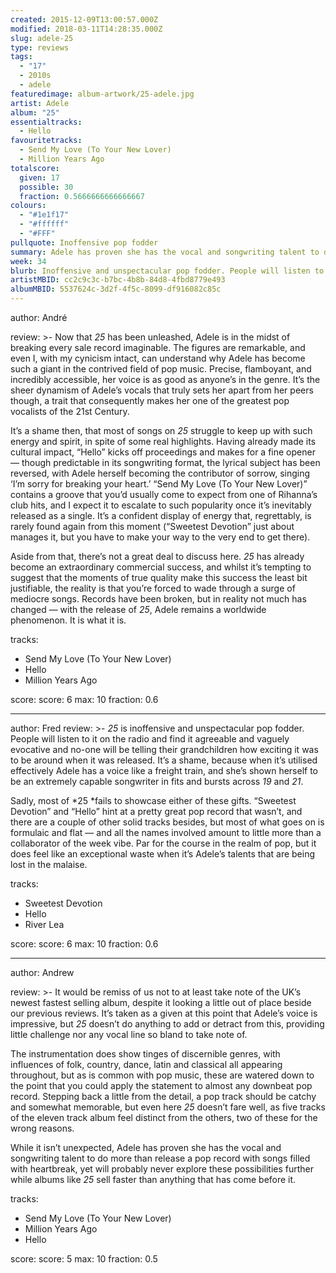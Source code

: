```yaml
---
created: 2015-12-09T13:00:57.000Z
modified: 2018-03-11T14:28:35.000Z
slug: adele-25
type: reviews
tags:
  - "17"
  - 2010s
  - adele
featuredimage: album-artwork/25-adele.jpg
artist: Adele
album: "25"
essentialtracks:
  - Hello
favouritetracks:
  - Send My Love (To Your New Lover)
  - Million Years Ago
totalscore:
  given: 17
  possible: 30
  fraction: 0.5666666666666667
colours:
  - "#1e1f17"
  - "#ffffff"
  - "#FFF"
pullquote: Inoffensive pop fodder
summary: Adele has proven she has the vocal and songwriting talent to do more than release a pop record with songs filled with heartbreak, yet will probably never explore these possibilities further while albums like 25 sell faster than anything that has come before it.
week: 34
blurb: Inoffensive and unspectacular pop fodder. People will listen to it on the radio and find it agreeable and vaguely evocative and then forget it ever existed.
artistMBID: cc2c9c3c-b7bc-4b8b-84d8-4fbd8779e493
albumMBID: 5537624c-3d2f-4f5c-8099-df916082c85c
---
```

author: André

review: >-
  Now that *25* has been unleashed, Adele is in the midst of breaking every sale record imaginable. The figures are remarkable, and even I, with my cynicism intact, can understand why Adele has become such a giant in the contrived field of pop music. Precise, flamboyant, and incredibly accessible, her voice is as good as anyone’s in the genre. It’s the sheer dynamism of Adele’s vocals that truly sets her apart from her peers though, a trait that consequently makes her one of the greatest pop vocalists of the 21st Century. 
  
  It’s a shame then, that most of songs on *25* struggle to keep up with such energy and spirit, in spite of some real highlights. Having already made its cultural impact, “Hello” kicks off proceedings and makes for a fine opener — though predictable in its songwriting format, the lyrical subject has been reversed, with Adele herself becoming the contributor of sorrow, singing ‘I’m sorry for breaking your heart.’ “Send My Love (To Your New Lover)” contains a groove that you’d usually come to expect from one of Rihanna’s club hits, and I expect it to escalate to such popularity once it’s inevitably released as a single. It’s a confident display of energy that, regrettably, is rarely found again from this moment (“Sweetest Devotion” just about manages it, but you have to make your way to the very end to get there). 
  
  Aside from that, there’s not a great deal to discuss here. *25* has already become an extraordinary commercial success, and whilst it’s tempting to suggest that the moments of true quality make this success the least bit justifiable, the reality is that you’re forced to wade through a surge of mediocre songs. Records have been broken, but in reality not much has changed — with the release of *25*, Adele remains a worldwide phenomenon. It is what it is.

tracks:
  - Send My Love (To Your New Lover)
  - ­Hello
  - ­Million Years Ago

score:
  score: 6
  max: 10
  fraction: 0.6

---
author: Fred
review: >-
  *25* is inoffensive and unspectacular pop fodder. People will listen to it on the radio and find it agreeable and vaguely evocative and no-one will be telling their grandchildren how exciting it was to be around when it was released. It’s a shame, because when it’s utilised effectively Adele has a voice like a freight train, and she’s shown herself to be an extremely capable songwriter in fits and bursts across *19* and *21*. 
  
  Sadly, most of *25 *fails to showcase either of these gifts. “Sweetest Devotion” and “Hello” hint at a pretty great pop record that wasn’t, and there are a couple of other solid tracks besides, but most of what goes on is formulaic and flat — and all the names involved amount to little more than a collaborator of the week vibe. Par for the course in the realm of pop, but it does feel like an exceptional waste when it’s Adele’s talents that are being lost in the malaise.

tracks:
  - Sweetest Devotion
  - ­Hello
  - ­River Lea

score:
  score: 6
  max: 10
  fraction: 0.6

---
author: Andrew

review: >-
  It would be remiss of us not to at least take note of the UK’s newest fastest selling album, despite it looking a little out of place beside our previous reviews. It’s taken as a given at this point that Adele’s voice is impressive, but *25* doesn’t do anything to add or detract from this, providing little challenge nor any vocal line so bland to take note of. 
  
  The instrumentation does show tinges of discernible genres, with influences of folk, country, dance, latin and classical all appearing throughout, but as is common with pop music, these are watered down to the point that you could apply the statement to almost any downbeat pop record. Stepping back a little from the detail, a pop track should be catchy and somewhat memorable, but even here *25* doesn’t fare well, as five tracks of the eleven track album feel distinct from the others, two of these for the wrong reasons. 
  
  While it isn’t unexpected, Adele has proven she has the vocal and songwriting talent to do more than release a pop record with songs filled with heartbreak, yet will probably never explore these possibilities further while albums like *25* sell faster than anything that has come before it.

tracks:
  - Send My Love (To Your New Lover)
  - ­Million Years Ago
  - ­Hello

score:
  score: 5
  max: 10
  fraction: 0.5
